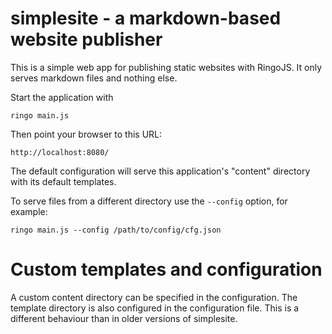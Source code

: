 # simplesite - a markdown-based website publisher

This is a simple web app for publishing static websites with RingoJS.
It only serves markdown files and nothing else.

Start the application with

    ringo main.js

Then point your browser to this URL:

    http://localhost:8080/

The default configuration will serve this application's "content" directory with
its default templates.

To serve files from a different directory use the `--config` option, for example:

    ringo main.js --config /path/to/config/cfg.json

# Custom templates and configuration

A custom content directory can be specified in the configuration. The template
directory is also configured in the configuration file. This is a different
behaviour than in older versions of simplesite.